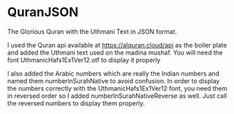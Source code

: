 # QuranJSON
The Glorious Quran with the Uthmani Text in JSON format.

I used the Quran api available at https://alquran.cloud/api as the boiler plate and added the Uthmani text used on the madina mushaf. You will need the font UthmanicHafs1Ex1Ver12.otf to display it properly

I also added the Arabic numbers which are really the Indian numbers and named them numberInSurahNative to avoid confusion. In order to display the numbers correctly with the UthmanicHafs1Ex1Ver12 font, you need them in reversed order so I added numberInSurahNativeReverse as well. Just call the reversed numbers to display them properly.
